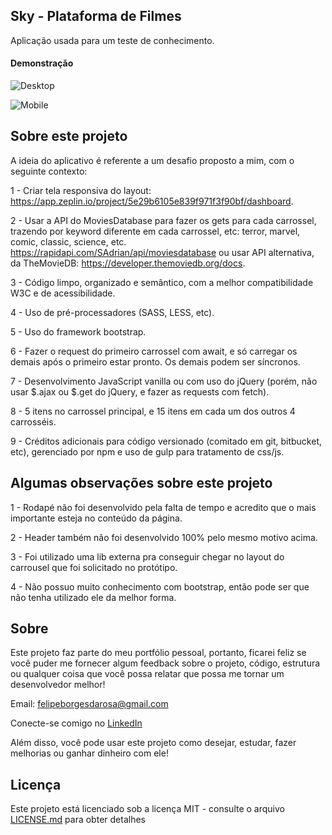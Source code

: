 ## Sky - Plataforma de Filmes

Aplicação usada para um teste de conhecimento.

#### Demonstração

![Desktop](https://github.com/FelipePbi/teste-sky/blob/main/demo/desktop.gif)

![Mobile](https://github.com/FelipePbi/teste-sky/blob/main/demo/mobile.gif)

## Sobre este projeto

A ideia do aplicativo é referente a um desafio proposto a mim, com o seguinte contexto:

1 - Criar tela responsiva do layout:
https://app.zeplin.io/project/5e29b6105e839f971f3f90bf/dashboard.

2 - Usar a API do MoviesDatabase para fazer os gets para cada carrossel, trazendo por
keyword diferente em cada carrossel, etc: terror, marvel, comic, classic, science, etc.
https://rapidapi.com/SAdrian/api/moviesdatabase ou usar API alternativa, da
TheMovieDB: https://developer.themoviedb.org/docs.

3 - Código limpo, organizado e semântico, com a melhor compatibilidade W3C e de
acessibilidade.

4 - Uso de pré-processadores (SASS, LESS, etc).

5 - Uso do framework bootstrap.

6 - Fazer o request do primeiro carrossel com await, e só carregar os demais após o
primeiro estar pronto. Os demais podem ser síncronos.

7 - Desenvolvimento JavaScript vanilla ou com uso do jQuery (porém, não usar $.ajax
ou $.get do jQuery, e fazer as requests com fetch).

8 - 5 itens no carrossel principal, e 15 itens em cada um dos outros 4 carrosséis.

9 - Créditos adicionais para código versionado (comitado em git, bitbucket, etc),
gerenciado por npm e uso de gulp para tratamento de css/js.

## Algumas observações sobre este projeto

1 - Rodapé não foi desenvolvido pela falta de tempo e acredito que o mais importante esteja no conteúdo da página.

2 - Header também não foi desenvolvido 100% pelo mesmo motivo acima.

3 - Foi utilizado uma lib externa pra conseguir chegar no layout do carrousel que foi solicitado no protótipo.

4 - Não possuo muito conhecimento com bootstrap, então pode ser que não tenha utilizado ele da melhor forma.

## Sobre

Este projeto faz parte do meu portfólio pessoal, portanto, ficarei feliz se você puder me fornecer algum feedback sobre o projeto, código, estrutura ou qualquer coisa que você possa relatar que possa me tornar um desenvolvedor melhor!

Email: felipeborgesdarosa@gmail.com

Conecte-se comigo no [LinkedIn](https://www.linkedin.com/in/felipe-borges-pbi/)

Além disso, você pode usar este projeto como desejar, estudar, fazer melhorias ou ganhar dinheiro com ele!

## Licença

Este projeto está licenciado sob a licença MIT - consulte o arquivo [LICENSE.md](https://github.com/steniowagner/bon-appetit-app/blob/master/LICENSE) para obter detalhes
